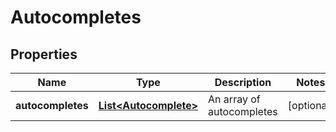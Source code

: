 
# Autocompletes

## Properties
Name | Type | Description | Notes
------------ | ------------- | ------------- | -------------
**autocompletes** | [**List&lt;Autocomplete&gt;**](Autocomplete.md) | An array of autocompletes |  [optional]




